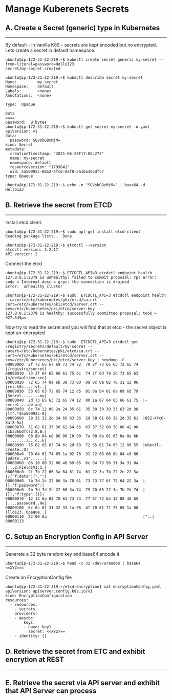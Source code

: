 # Manage Kuberenets Secrets

## A. Create a Secret (generic) type in Kubernetes 
---
By default - in vanilla K8S - secrets are kept encoded but no encrypted. Lets create a secret in default namespace. 

```
ubuntu@ip-172-31-22-219:~$ kubectl create secret generic my-secret --from-literal=password=Hello123
secret/my-secret created

ubuntu@ip-172-31-22-219:~$ kubectl describe secret my-secret
Name:         my-secret
Namespace:    default
Labels:       <none>
Annotations:  <none>

Type:  Opaque

Data
====
password:  8 bytes
ubuntu@ip-172-31-22-219:~$ kubectl get secret my-secret -o yaml
apiVersion: v1
data:
  password: SGVsbG8xMjM=
kind: Secret
metadata:
  creationTimestamp: "2021-06-28T17:08:27Z"
  name: my-secret
  namespace: default
  resourceVersion: "1799841"
  uid: 5a50093c-8852-4fc6-8af8-5a1ba36bdfc7
type: Opaque

ubuntu@ip-172-31-22-219:~$ echo -n "SGVsbG8xMjM=" | base64 -d
Hello123

```

## B. Retrieve the secret from ETCD
---
Install etcd client.

```
ubuntu@ip-172-31-22-219:~$ sudo apt-get install etcd-client
Reading package lists... Done

ubuntu@ip-172-31-22-219:~$ etcdctl --version
etcdctl version: 3.2.17
API version: 2

```

Connect the etcd

```
ubuntu@ip-172-31-22-219:~$ ETCDCTL_API=3 etcdctl endpoint health
127.0.0.1:2379 is unhealthy: failed to commit proposal: rpc error: code = Internal desc = grpc: the connection is drained
Error:  unhealthy cluster

ubuntu@ip-172-31-22-219:~$ sudo  ETCDCTL_API=3 etcdctl endpoint health --cacert=/etc/kubernetes/pki/etcd/ca.crt --cert=/etc/kubernetes/pki/etcd/server.crt --key=/etc/kubernetes/pki/etcd/server.key
127.0.0.1:2379 is healthy: successfully committed proposal: took = 927.545µs

```
Now try to read the secret and you will find that at etcd - the secret object is kept un-encrypted

```
ubuntu@ip-172-31-22-219:~$ sudo  ETCDCTL_API=3 etcdctl get /registry/secrets/default/my-secret --cacert=/etc/kubernetes/pki/etcd/ca.crt --cert=/etc/kubernetes/pki/etcd/server.crt --key=/etc/kubernetes/pki/etcd/server.key | hexdump -C
00000000  2f 72 65 67 69 73 74 72  79 2f 73 65 63 72 65 74  |/registry/secret|
00000010  73 2f 64 65 66 61 75 6c  74 2f 6d 79 2d 73 65 63  |s/default/my-sec|
00000020  72 65 74 0a 6b 38 73 00  0a 0c 0a 02 76 31 12 06  |ret.k8s.....v1..|
00000030  53 65 63 72 65 74 12 d5  01 0a b4 01 0a 09 6d 79  |Secret........my|
00000040  2d 73 65 63 72 65 74 12  00 1a 07 64 65 66 61 75  |-secret....defau|
00000050  6c 74 22 00 2a 24 35 61  35 30 30 39 33 63 2d 38  |lt".*$5a50093c-8|
00000060  38 35 32 2d 34 66 63 36  2d 38 61 66 38 2d 35 61  |852-4fc6-8af8-5a|
00000070  31 62 61 33 36 62 64 66  63 37 32 00 38 00 42 08  |1ba36bdfc72.8.B.|
00000080  08 8b 84 e8 86 06 10 00  7a 00 8a 01 63 0a 0e 6b  |........z...c..k|
00000090  75 62 65 63 74 6c 2d 63  72 65 61 74 65 12 06 55  |ubectl-create..U|
000000a0  70 64 61 74 65 1a 02 76  31 22 08 08 8b 84 e8 86  |pdate..v1"......|
000000b0  06 10 00 32 08 46 69 65  6c 64 73 56 31 3a 31 0a  |...2.FieldsV1:1.|
000000c0  2f 7b 22 66 3a 64 61 74  61 22 3a 7b 22 2e 22 3a  |/{"f:data":{".":|
000000d0  7b 7d 2c 22 66 3a 70 61  73 73 77 6f 72 64 22 3a  |{},"f:password":|
000000e0  7b 7d 7d 2c 22 66 3a 74  79 70 65 22 3a 7b 7d 7d  |{}},"f:type":{}}|
000000f0  12 14 0a 08 70 61 73 73  77 6f 72 64 12 08 48 65  |....password..He|
00000100  6c 6c 6f 31 32 33 1a 06  4f 70 61 71 75 65 1a 00  |llo123..Opaque..|
00000110  22 00 0a                                          |"..|
00000113

```


## C. Setup an Encryption Config in API Server 
---

Generate a 32 byte random key and base64 encode it

```
ubuntu@ip-172-31-22-219:~$ head -c 32 /dev/urandom | base64
<<XYZ>>=

```
Create an EncryptionConfig file

```
ubuntu@ip-172-31-22-219:~/etcd-encryption$ cat encryptionConfig.yaml
apiVersion: apiserver.config.k8s.io/v1
kind: EncryptionConfiguration
resources:
  - resources:
    - secrets
    providers:
    - aescbc:
        keys:
        - name: key1
          secret: <<XYZ>>=
    - identity: {}

```

## D. Retrieve the secret from ETC and exhibit encrytion at REST 
---

## E. Retrieve the secret via API server and exhibit that API Server can process

